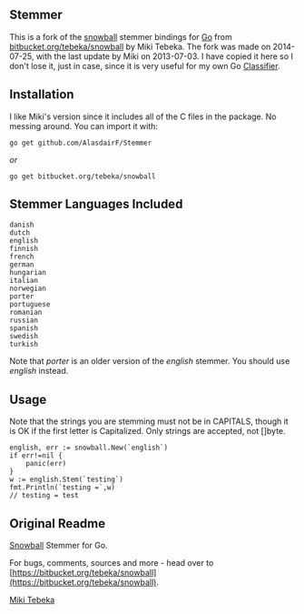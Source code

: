 ## Stemmer

This is a fork of the [snowball](http://snowball.tartarus.org/) stemmer bindings for [Go](http://golang.org/) from [bitbucket.org/tebeka/snowball](https://bitbucket.org/tebeka/snowball) by Miki Tebeka. The fork was made on 2014-07-25, with the last update by Miki on 2013-07-03. I have copied it here so I don't lose it, just in case, since it is very useful for my own Go [Classifier](https://github.com/AlasdairF/Classifier).


## Installation

I like Miki's version since it includes all of the C files in the package. No messing around. You can import it with:

`go get github.com/AlasdairF/Stemmer`

*or*

`go get bitbucket.org/tebeka/snowball`


## Stemmer Languages Included

    danish
    dutch
    english
    finnish
    french
    german
    hungarian
    italian
    norwegian
    porter
    portuguese
    romanian
    russian
    spanish
    swedish
    turkish

Note that *porter* is an older version of the *english* stemmer. You should use *english* instead.


## Usage

Note that the strings you are stemming must not be in CAPITALS, though it is OK if the first letter is Capitalized. Only strings are accepted, not []byte.

    english, err := snowball.New(`english`)
    if err!=nil {
        panic(err)
    }
    w := english.Stem(`testing`)
    fmt.Println(`testing =`,w)
    // testing = test



## Original Readme

[Snowball](http://snowball.tartarus.org/) Stemmer for Go.

For bugs, comments, sources and more - head over to
[https://bitbucket.org/tebeka/snowball](https://bitbucket.org/tebeka/snowball).

[Miki Tebeka](mailto:miki.tebeka@gmail.com)

